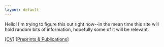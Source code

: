 ```yaml
---
layout: default
---
```



Hello! I'm trying to figure this out right now--in the mean time this site will hold random bits of information, hopefully some of it will be relevant.


[[CV]](./CV_3_25_2023.pdf)          [[Preprints & Publications]](./papers.html)


